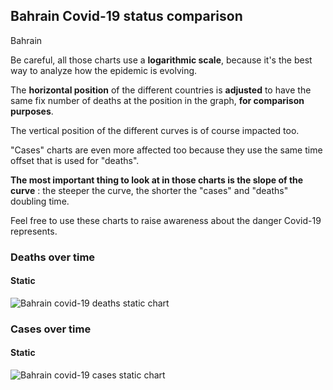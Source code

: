 ## Bahrain Covid-19 status comparison 

Bahrain



Be careful, all those charts use a **logarithmic scale**, because it's the best way to analyze how the epidemic is evolving.
 
The **horizontal position** of the different countries is **adjusted** to have the same fix number of deaths at the position in the graph, **for comparison purposes**.

The vertical position of the different curves is of course impacted too.

"Cases" charts are even more affected too because they use the same time offset that is used for "deaths".

**The most important thing to look at in those charts is the slope of the curve** : the steeper the curve, the shorter the "cases" and "deaths" doubling time.

Feel free to use these charts to raise awareness about the danger Covid-19 represents. 


 
### Deaths over time
 
#### Static
![Bahrain covid-19 deaths static chart](https://raw.githubusercontent.com/madlag/coronavirus_study/master/notebooks/graphs/2020-03-25/countries/Bahrain/2020-03-25_Bahrain_deaths.png "Bahrain covid-19 deaths static chart")   

 
### Cases over time
 
#### Static
![Bahrain covid-19 cases static chart](https://raw.githubusercontent.com/madlag/coronavirus_study/master/notebooks/graphs/2020-03-25/countries/Bahrain/2020-03-25_Bahrain_cases.png "Bahrain covid-19 cases static chart")   

